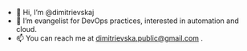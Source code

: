 - 👋 Hi, I’m @dimitrievskaj
- 👀 I’m evangelist for DevOps practices, interested in automation and cloud.
- 📫 You can reach me at dimitrievska.public@gmail.com .

<!---
dimitrievskaj/dimitrievskaj is a ✨ special ✨ repository because its `README.md` (this file) appears on your GitHub profile.
You can click the Preview link to take a look at your changes.
--->
